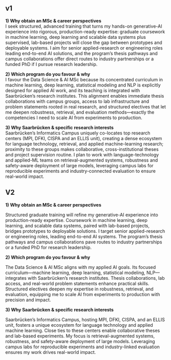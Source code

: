 ## v1
**1) Why obtain an MSc & career perspectives**  
I seek structured, advanced training that turns my hands-on generative-AI experience into rigorous, production-ready expertise: graduate coursework in machine learning, deep learning and scalable data systems plus supervised, lab-based projects will close the gap between prototypes and deployable systems. I aim for senior applied-research or engineering roles leading end-to-end AI solutions, and the program’s thesis pathways and campus collaborations offer direct routes to industry partnerships or a funded PhD if I pursue research leadership.

**2) Which program do you favour & why**  
I favour the Data Science & AI MSc because its concentrated curriculum in machine learning, deep learning, statistical modeling and NLP is explicitly designed for applied AI work, and its teaching is integrated with Saarbrücken’s research institutes. This alignment enables immediate thesis collaborations with campus groups, access to lab infrastructure and problem statements rooted in real research, and structured electives that let me deepen robustness, retrieval, and evaluation methods—exactly the competencies I need to scale AI from experiments to production.

**3) Why Saarbrücken & specific research interests**  
Saarbrücken’s Informatics Campus uniquely co-locates top research centers (MPI, DFKI, CISPA and an ELLIS unit), creating a dense ecosystem for language technology, retrieval, and applied machine-learning research; proximity to these groups makes collaborative, cross-institutional theses and project supervision routine. I plan to work with language-technology and applied-ML teams on retrieval-augmented systems, robustness and safety-aware deployment of large models, leveraging campus labs for reproducible experiments and industry-connected evaluation to ensure real-world impact.

## V2

**1) Why obtain an MSc & career perspectives**

Structured graduate training will refine my generative-AI experience into production-ready expertise. Coursework in machine learning, deep learning, and scalable data systems, paired with lab-based projects, bridges prototypes to deployable solutions. I target senior applied-research or engineering roles, leading end-to-end AI systems. The program’s thesis pathways and campus collaborations pave routes to industry partnerships or a funded PhD for research leadership.

**2) Which program do you favour & why**

The Data Science & AI MSc aligns with my applied AI goals. Its focused curriculum—machine learning, deep learning, statistical modeling, NLP—integrates with Saarbrücken’s research institutes. Thesis collaborations, lab access, and real-world problem statements enhance practical skills. Structured electives deepen my expertise in robustness, retrieval, and evaluation, equipping me to scale AI from experiments to production with precision and impact.

**3) Why Saarbrücken & specific research interests**

Saarbrücken’s Informatics Campus, hosting MPI, DFKI, CISPA, and an ELLIS unit, fosters a unique ecosystem for language technology and applied machine learning. Close ties to these centers enable collaborative theses and lab-based experiments. My focus is retrieval-augmented systems, robustness, and safety-aware deployment of large models. Leveraging campus labs for reproducible experiments and industry-linked evaluation ensures my work drives real-world impact.